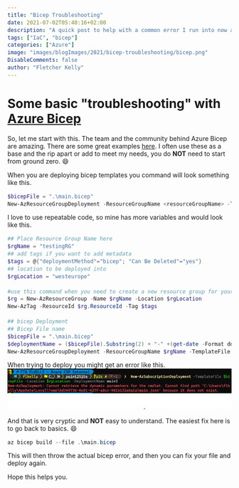 ```yaml
---
title: "Bicep Troubleshooting"
date: 2021-07-02T05:40:16+02:00
description: "A quick post to help with a common error I run into now and then."
tags: ["IaC", "bicep"]
categories: ["Azure"]
image: "images/blogImages/2021/bicep-troubleshooting/bicep.png"
DisableComments: false
author: "Fletcher Kelly"
---
```


# Some basic "troubleshooting" with [Azure Bicep](https://docs.microsoft.com/en-us/azure/azure-resource-manager/bicep/overview)

So, let me start with this. The team and the community behind Azure Bicep are amazing. There are some great examples [here](https://github.com/Azure/bicep). I often use these as a base and the rip apart or add to meet my needs, you do **NOT** need to start from ground zero. :smile:  

When you are deploying bicep templates you command will look something like this.

```powershell
$bicepFile = ".\main.bicep"
New-AzResourceGroupDeployment -ResourceGroupName <resourceGroupName> -TemplateFile <bicepFilePath> -name <deploymentname>
```

I love to use repeatable code, so mine has more variables and would look like this.

```powershell
## Place Resource Group Name here
$rgName = "testingRG"
## add tags if you want to add metadata
$tags = @{"deploymentMethod"="bicep"; "Can Be Deleted"="yes"}
## location to be deployed into
$rgLocation = "westeurope"

#use this command when you need to create a new resource group for your deployment
$rg = New-AzResourceGroup -Name $rgName -Location $rgLocation 
New-AzTag -ResourceId $rg.ResourceId -Tag $tags

## bicep Deployment
## Bicep File name
$bicepFile = ".\main.bicep"
$deploymentName = ($bicepFile).Substring(2) + "-" +(get-date -Format ddMMyyyy-hhmmss) + "-deployment"
New-AzResourceGroupDeployment -ResourceGroupName $rgName -TemplateFile $bicepFile -name $deploymentName
```

When trying to deploy you might get an error like this.
![deployment errors](https://github.com/fskelly/flkelly-cloudblog/blob/main/static/images/blogImages/2021/biceptroubleshooting/bicepError.png?raw=true)

And that is very cryptic and **NOT** easy to understand. The easiest fix here is to go back to basics. :smile:

```powershell
az bicep build --file .\main.bicep
```

This will then throw the actual bicep error, and then you can fix your file and deploy again.

Hope this helps you.
